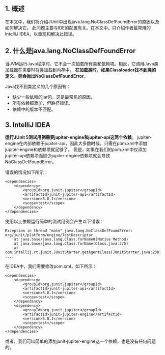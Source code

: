 ## 1. 概述

在本文中，我们将介绍JUnit中出现java.lang.NoClassDefFoundError的原因以及如何解决它。
此问题主要与IDE的配置有关。在本文中，只介绍作者最常用的IntelliJ IDEA，以重现和解决此错误。

## 2. 什么是java.lang.NoClassDefFoundError

当JVM运行Java程序时，它不会一次加载所有类和依赖项。相反，它调用Java类加载器在需要时将类加载到内存中。
**在加载类时，如果Classloader找不到类的定义，则会抛出NoClassDefFoundError**。

Java找不到类定义的几个原因有：

+ 缺少一些依赖的jar包，这是最常见的原因。
+ 所有依赖都添加，但路径错误。
+ 依赖中的版本不匹配。

## 3. IntelliJ IDEA

**运行JUnit 5测试用例需要jupiter-engine和jupiter-api这两个依赖**。
jupiter-engine在内部依赖于jupiter-api，因此大多数时候，只需在pom.xml中添加jupiter-engine和依赖项就足够了。
但是，如果在我们的pom.xml中仅添加jupiter-api依赖项而缺少jupiter-engine依赖项就会导致NoClassDefFoundError。

错误的情况如下所示：

```text
<dependencies>
    <dependency>
        <groupId>org.junit.jupiter</groupId>
        <artifactId>junit-jupiter-api</artifactId>
        <version>5.8.1</version>
        <scope>test</scope>
    </dependency>
</dependencies>
```

使用以上依赖运行简单的测试用例会产生以下错误：

```text
Exception in thread "main" java.lang.NoClassDefFoundError: org/junit/platform/engine/TestDescriptor
	at java.base/java.lang.Class.forName0(Native Method)
	at java.base/java.lang.Class.forName(Class.java:375)
	at com.intellij.rt.junit.JUnitStarter.getAgentClass(JUnitStarter.java:230)
....
```

在IDEA中，我们需要修改pom.xml，如下所示：

```text
<dependencies>
    <dependency>
        <groupId>org.junit.jupiter</groupId>
        <artifactId>junit-jupiter-api</artifactId>
        <version>5.8.1</version>
        <scope>test</scope>
    </dependency>
    <dependency>
        <groupId>org.junit.jupiter</groupId>
        <artifactId>junit-jupiter-engine</artifactId>
        <version>5.8.1</version>
        <scope>test</scope>
    </dependency>
</dependencies>
```

或者，我们可以简单的添加junit-jupiter-engine这一个依赖，也是没有任何问题的。